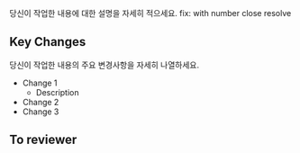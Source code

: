 당신이 작업한 내용에 대한 설명을 자세히 적으세요.
fix: with number close resolve

## Key Changes
당신이 작업한 내용의 주요 변경사항을 자세히 나열하세요.

- Change 1
  - Description
- Change 2
- Change 3

## To reviewer
